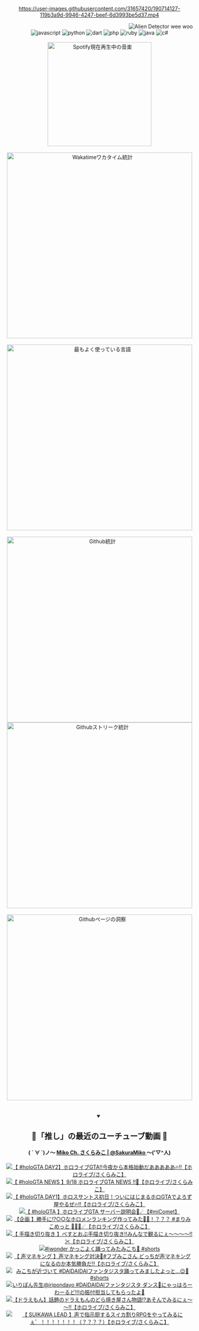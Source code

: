 <!-- START: HERO IMAGE GIF ////////// ////////// ////////// -->
<!-- <img src="@/../assets/img/gaming/ghost-of-tsushima.gif" width="100%"  alt="nellyXinwei's Hero Gif Image"/> -->
<!-- END: HERO IMAGE GIF ////////// ////////// ////////// -->

<div align="center" >  
  
<!-- START:ワンピース 第1015話「ルフィはRED ROCを使う」 -->
<https://user-images.githubusercontent.com/31657420/190714127-119b3a9d-9946-4247-beef-6d3993be5d37.mp4>
<!-- END:ワンピース 第1015話「ルフィはRED ROCを使う」 -->

<!-- START:VISITOR COUNTER -->
<div width="100%" align="right">
<img src="https://komarev.com/ghpvc/?username=nellyXinwei&label=🛸&color=grey&style=for-the-badge&labelcolor=ffffff" alt="Alien Detector wee woo"/>
</div>
<!-- END:VISITOR COUNTER -->

<!-- START: PROGRAMMING LANGUAGES -->
<!-- 色彩 Color Scheme:
#961E3A, #8A0D42, #5A0640, #4F265E, #2B355A, #3E759B, #CC4246,
#BB2649, #AD1052, #700750, #633075, #364270, #4E92C2, #FF5357
Sauce: https://www.webcreatorbox.com/inspiration/pantone-2023
-->

<img src="https://img.shields.io/badge/javascript%20-%23BB2649.svg?&style=for-the-badge&logo=javascript&logoColor=white&labelColor=961E3A" alt="javascript"/>
<img src="https://img.shields.io/badge/python%20-%23AD1052.svg?&style=for-the-badge&logo=python&logoColor=white&labelColor=8A0D42" alt="python" />
<img src="https://img.shields.io/badge/dart%20-%23700750.svg?&style=for-the-badge&logo=dart&logoColor=white&labelColor=5A0640" alt="dart"/>
<img src="https://img.shields.io/badge/php%20-%23633075.svg?&style=for-the-badge&logo=php&logoColor=white&labelColor=4F265E" alt="php"/>
<img src="https://img.shields.io/badge/ruby%20-%23364270.svg?&style=for-the-badge&logo=ruby&logoColor=white&labelColor=2B355A" alt="ruby"/>
<img src="https://img.shields.io/badge/java%20-%234E92C2.svg?&style=for-the-badge&logo=openjdk&logoColor=white&labelColor=3E759B" alt="java"/>
<img src="https://img.shields.io/badge/c%23-%23FF5357.svg?style=for-the-badge&logo=c-sharp&logoColor=white&labelColor=CC4246" alt="c#"/>  
<!-- END: PROGRAMMING LANGUAGES -->

<br>
<br>

<!-- START: MUSIC STATUS -->
  <!-- <a href="https://newojima-gsrs-20220114.vercel.app/api/now-playing?open">
    <img src="https://newojima-gsrs-20220114.vercel.app/api/now-playing" alt="Spotify現在再生中の音楽">
  </a> -->
  <img src="https://newojima-grss-20230114.vercel.app/api/spotify?border_color=transparent" alt="Spotify現在再生中の音楽" width="280px">
<!-- END: MUSIC STATUS -->

<br>
<br>

<!-- START: GITHUB STATUS -->
<!-- 色彩 Color Scheme:  #BB2649, #AD1052, #700750, #633075 -->
<img align="center" src="https://newojima-grs-20230109.vercel.app/api/wakatime?username=njtalba5127&layout=compact&langs_count=10&locale=ja&hide_title=false&title_color=fff&hide_border=true&text_color=fff&bg_color=BB2649,BB2649,633075,633075&hide=other,css,html,bash,xml,git%20config,makefile,properties,yaml,markdown,text,json,jsx" alt="Wakatimeワカタイム統計" width="500px"/>

<br>
<br>

<!-- 色彩 Color Scheme:  #633075, #364270, #4E92C2 -->
  <img align="center" src="https://newojima-grs-20230109.vercel.app/api/top-langs?username=njtalba5127&layout=compact&text_color=fff&icon_color=fff&hide_border=true&&locale=ja&hide_title=false&title_color=fff&include_all_commits=true&card_width=445&langs_count=11&hide=c%23,powershell,shaderlab,hlsl,makefile,jupyter%20notebook,python,html,css,shell,batchfile,less,liquid,hack,scss&bg_color=4F265E,633075,4E92C2" alt="最もよく使っている言語" width="500px"/>

<br>
<br>

<!-- 色彩 Color Scheme:  #4E92C2, #FF5357 -->
  <img align="center" src="https://newojima-grs-20230109.vercel.app/api?username=njtalba5127&rank_icon=github&show_icons=true&&locale=ja&title_color=fff&text_color=fff&icon_color=fff&hide_border=true&hide_title=false&count_private=true&include_all_commits=true&card_width=495&disable_animations=true&bg_color=4E92C2,4E92C2,FF5357" alt="Github統計" width="500px"/>

<br>

<img align="center" src="https://streak-stats.demolab.com?user=njtalba5127&theme=dark&hide_border=true&locale=ja&ring=BB2649&stroke=222222&background=151515&sideLabels=BB2649&currStreakLabel=ffffff&border=BB2649&fire=FF5357&currStreakNum=ffffff&sideNums=FF5357&dates=ffffff" alt="Githubストリーク統計" width="500px"/>

<br>
<br>

  <img align="center" width="500px" src="@/../assets/img/page-insights.svg" alt="Githubページの洞察"/>
  
</div>
<!-- END: GITHUB STATUS -->

<br>
<br>

<div align="center">
<details open>
  <summary>

  </summary>

  <h2 align="center">🌸「推し」の最近のユーチューブ動画 🌸</h2>
  <h4>
  ( ´ ∀ `)ノ～ 
  <a href="https://www.youtube.com/@SakuraMiko">Miko Ch. さくらみこ | @SakuraMiko
  </a>
   ～('▽^人)
  </h4>

  <!-- BEGIN YOUTUBE-CARDS -->
<a href="https://www.youtube.com/watch?v=4UI7LRkVVBY"><img src="https://ytcards.demolab.com/?id=4UI7LRkVVBY&title=%E3%80%90+%23holoGTA+DAY2%E3%80%91%E3%83%9B%E3%83%AD%E3%83%A9%E3%82%A4%E3%83%96GTA%E2%80%BC%E4%BB%8A%E5%A4%9C%E3%81%8B%E3%82%89%E6%9C%AC%E6%A0%BC%E5%A7%8B%E5%8B%95%E3%81%A0%E3%81%82%E3%81%82%E3%81%82%E3%81%82%E3%81%82%F0%9F%94%A5%E2%80%BC%E3%80%90%E3%83%9B%E3%83%AD%E3%83%A9%E3%82%A4%E3%83%96%2F%E3%81%95%E3%81%8F%E3%82%89%E3%81%BF%E3%81%93%E3%80%91&lang=ja&timestamp=1726636546&background_color=%230d1117&title_color=%23ffffff&stats_color=%23dedede&max_title_lines=1&width=187&border_radius=5&duration=0" alt="【 #holoGTA DAY2】ホロライブGTA‼今夜から本格始動だあああああ🔥‼【ホロライブ/さくらみこ】" title="【 #holoGTA DAY2】ホロライブGTA‼今夜から本格始動だあああああ🔥‼【ホロライブ/さくらみこ】"></a>
<a href="https://www.youtube.com/watch?v=WFBEV--jKQ8"><img src="https://ytcards.demolab.com/?id=WFBEV--jKQ8&title=%E3%80%90+%23holoGTA+NEWS+%E3%80%919%2F18++%E3%83%9B%E3%83%AD%E3%83%A9%E3%82%A4%E3%83%96GTA+NEWS+%E2%80%BC%F0%9F%9A%A8%E3%80%90%E3%83%9B%E3%83%AD%E3%83%A9%E3%82%A4%E3%83%96%2F%E3%81%95%E3%81%8F%E3%82%89%E3%81%BF%E3%81%93%E3%80%91&lang=ja&timestamp=1726653667&background_color=%230d1117&title_color=%23ffffff&stats_color=%23dedede&max_title_lines=1&width=187&border_radius=5&duration=3235" alt="【 #holoGTA NEWS 】9/18  ホロライブGTA NEWS ‼🚨【ホロライブ/さくらみこ】" title="【 #holoGTA NEWS 】9/18  ホロライブGTA NEWS ‼🚨【ホロライブ/さくらみこ】"></a>
<a href="https://www.youtube.com/watch?v=_iIkx3LHkM8"><img src="https://ytcards.demolab.com/?id=_iIkx3LHkM8&title=%E3%80%90+%23holoGTA+DAY1%E3%80%91%E3%83%9B%E3%83%AD%E3%82%B9%E3%82%B5%E3%83%B3%E3%83%88%E3%82%B9%E5%88%9D%E6%97%A5%EF%BC%81%E3%81%A4%E3%81%84%E3%81%AB%E3%81%AF%E3%81%98%E3%81%BE%E3%82%8B%E3%83%9B%E3%83%ADGTA%E3%81%A7%E3%82%88%E3%82%8D%E3%81%9A%E5%B1%8B%E3%82%84%E3%82%8B%E3%81%9C%F0%9F%94%A5%E2%80%BC%E3%80%90%E3%83%9B%E3%83%AD%E3%83%A9%E3%82%A4%E3%83%96%2F%E3%81%95%E3%81%8F%E3%82%89%E3%81%BF%E3%81%93%E3%80%91&lang=ja&timestamp=1726590571&background_color=%230d1117&title_color=%23ffffff&stats_color=%23dedede&max_title_lines=1&width=187&border_radius=5&duration=22791" alt="【 #holoGTA DAY1】ホロスサントス初日！ついにはじまるホロGTAでよろず屋やるぜ🔥‼【ホロライブ/さくらみこ】" title="【 #holoGTA DAY1】ホロスサントス初日！ついにはじまるホロGTAでよろず屋やるぜ🔥‼【ホロライブ/さくらみこ】"></a>
<a href="https://www.youtube.com/watch?v=UJXn_kfNfWk"><img src="https://ytcards.demolab.com/?id=UJXn_kfNfWk&title=%E3%80%90+%23holoGTA+%E3%80%91%E3%83%9B%E3%83%AD%E3%83%A9%E3%82%A4%E3%83%96GTA+%E3%82%B5%E3%83%BC%E3%83%90%E3%83%BC%E8%AA%AC%E6%98%8E%E4%BC%9A%F0%9F%8C%B8%E2%98%84%E3%80%90%23miComet%E3%80%91&lang=ja&timestamp=1726401844&background_color=%230d1117&title_color=%23ffffff&stats_color=%23dedede&max_title_lines=1&width=187&border_radius=5&duration=3329" alt="【 #holoGTA 】ホロライブGTA サーバー説明会🌸☄【#miComet】" title="【 #holoGTA 】ホロライブGTA サーバー説明会🌸☄【#miComet】"></a>
<a href="https://www.youtube.com/watch?v=bikftGrxiBU"><img src="https://ytcards.demolab.com/?id=bikftGrxiBU&title=%E3%80%90%E4%BC%81%E7%94%BB+%E3%80%91%E5%8B%9D%E6%89%8B%E3%81%AB%E2%81%89%E2%97%8B%E2%97%8B%E3%81%AA%E3%83%9B%E3%83%AD%E3%83%A1%E3%83%B3%E3%83%A9%E3%83%B3%E3%82%AD%E3%83%B3%E3%82%B0%E4%BD%9C%E3%81%A3%E3%81%A6%E3%81%BF%E3%81%9F%F0%9F%A4%94%F0%9F%91%91%EF%BC%81%EF%BC%9F%EF%BC%9F%EF%BC%9F+%23%E3%81%BE%E3%82%8A%E3%81%BF%E3%81%93%E3%82%81%E3%81%A3%E3%81%A8+%F0%9F%8F%B4%E2%80%8D%E2%98%A0%EF%B8%8F%F0%9F%8C%B8%E2%98%84%E3%80%90%E3%83%9B%E3%83%AD%E3%83%A9%E3%82%A4%E3%83%96%2F%E3%81%95%E3%81%8F%E3%82%89%E3%81%BF%E3%81%93%E3%80%91&lang=ja&timestamp=1726318771&background_color=%230d1117&title_color=%23ffffff&stats_color=%23dedede&max_title_lines=1&width=187&border_radius=5&duration=5033" alt="【企画 】勝手に⁉○○なホロメンランキング作ってみた🤔👑！？？？ #まりみこめっと 🏴‍☠️🌸☄【ホロライブ/さくらみこ】" title="【企画 】勝手に⁉○○なホロメンランキング作ってみた🤔👑！？？？ #まりみこめっと 🏴‍☠️🌸☄【ホロライブ/さくらみこ】"></a>
<a href="https://www.youtube.com/watch?v=LvByh2_lLKc"><img src="https://ytcards.demolab.com/?id=LvByh2_lLKc&title=%E3%80%90+%E6%89%8B%E6%8F%8F%E3%81%8D%E5%88%87%E3%82%8A%E6%8A%9C%E3%81%8D+%E3%80%91%E3%81%B9%E3%81%99%E3%81%A8%E3%81%8A%E3%81%B6%E6%89%8B%E6%8F%8F%E3%81%8D%E5%88%87%E3%82%8A%E6%8A%9C%E3%81%8D%E2%80%BC%E3%81%BF%E3%82%93%E3%81%AA%E3%81%A7%E8%A6%B3%E3%82%8B%E3%81%AB%E3%81%87%EF%BD%9E%EF%BD%9E%EF%BD%9E%EF%BD%9E%E2%80%BC%E2%9C%82%E3%80%90%E3%83%9B%E3%83%AD%E3%83%A9%E3%82%A4%E3%83%96%2F%E3%81%95%E3%81%8F%E3%82%89%E3%81%BF%E3%81%93%E3%80%91&lang=ja&timestamp=1726236422&background_color=%230d1117&title_color=%23ffffff&stats_color=%23dedede&max_title_lines=1&width=187&border_radius=5&duration=3531" alt="【 手描き切り抜き 】べすとおぶ手描き切り抜き‼みんなで観るにぇ～～～～‼✂【ホロライブ/さくらみこ】" title="【 手描き切り抜き 】べすとおぶ手描き切り抜き‼みんなで観るにぇ～～～～‼✂【ホロライブ/さくらみこ】"></a>
<a href="https://www.youtube.com/watch?v=OPxk8VsVP1o"><img src="https://ytcards.demolab.com/?id=OPxk8VsVP1o&title=%23iwonder+%E3%81%8B%E3%81%A3%E3%81%93%E3%82%88%E3%81%8F%E8%B8%8A%E3%81%A3%E3%81%A6%E3%81%BF%E3%81%9F%E3%81%BF%E3%81%93%E3%81%A1%F0%9F%8C%B8+%23shorts&lang=ja&timestamp=1726196421&background_color=%230d1117&title_color=%23ffffff&stats_color=%23dedede&max_title_lines=1&width=187&border_radius=5&duration=15" alt="#iwonder かっこよく踊ってみたみこち🌸 #shorts" title="#iwonder かっこよく踊ってみたみこち🌸 #shorts"></a>
<a href="https://www.youtube.com/watch?v=S1gq8BPM-mI"><img src="https://ytcards.demolab.com/?id=S1gq8BPM-mI&title=%E3%80%90+%E5%A3%B0%E3%83%9E%E3%83%8D%E3%82%AD%E3%83%B3%E3%82%B0+%E3%80%91%E5%A3%B0%E3%83%9E%E3%83%8D%E3%82%AD%E3%83%B3%E3%82%B0%E5%AF%BE%E6%B1%BA%F0%9F%91%91%23%E3%83%95%E3%83%96%E3%81%BF%E3%81%93%E3%81%95%E3%82%93+%E3%81%A9%E3%81%A3%E3%81%A1%E3%81%8C%E5%A3%B0%E3%83%9E%E3%83%8D%E3%82%AD%E3%83%B3%E3%82%B0%E3%81%AB%E3%81%AA%E3%82%8B%E3%81%AE%E3%81%8B%E6%9C%AC%E6%B0%97%E5%8B%9D%E8%B2%A0%E3%81%A0%E2%80%BC%E3%80%90%E3%83%9B%E3%83%AD%E3%83%A9%E3%82%A4%E3%83%96%2F%E3%81%95%E3%81%8F%E3%82%89%E3%81%BF%E3%81%93%E3%80%91&lang=ja&timestamp=1726147735&background_color=%230d1117&title_color=%23ffffff&stats_color=%23dedede&max_title_lines=1&width=187&border_radius=5&duration=4735" alt="【 声マネキング 】声マネキング対決👑#フブみこさん どっちが声マネキングになるのか本気勝負だ‼【ホロライブ/さくらみこ】" title="【 声マネキング 】声マネキング対決👑#フブみこさん どっちが声マネキングになるのか本気勝負だ‼【ホロライブ/さくらみこ】"></a>
<a href="https://www.youtube.com/watch?v=hM4hwHHuZ_k"><img src="https://ytcards.demolab.com/?id=hM4hwHHuZ_k&title=%E3%81%BF%E3%81%93%E3%81%A1%E3%81%8C%E8%BF%91%E3%81%A5%E3%81%84%E3%81%A6+%23DAIDAIDAI%E3%83%95%E3%82%A1%E3%83%B3%E3%82%BF%E3%82%B8%E3%82%B9%E3%82%BF%E8%B8%8A%E3%81%A3%E3%81%A6%E3%81%BF%E3%81%BE%E3%81%97%E3%81%9F%E3%82%88%E3%81%A3%E3%81%A8%E2%80%A6%F0%9F%98%89%F0%9F%8C%B8%23shorts&lang=ja&timestamp=1726122611&background_color=%230d1117&title_color=%23ffffff&stats_color=%23dedede&max_title_lines=1&width=187&border_radius=5&duration=39" alt="みこちが近づいて #DAIDAIDAIファンタジスタ踊ってみましたよっと…😉🌸#shorts" title="みこちが近づいて #DAIDAIDAIファンタジスタ踊ってみましたよっと…😉🌸#shorts"></a>
<a href="https://www.youtube.com/watch?v=gIvnTtP08yQ"><img src="https://ytcards.demolab.com/?id=gIvnTtP08yQ&title=%E3%81%84%E3%82%8A%E3%81%BD%E3%82%93%E5%85%88%E7%94%9F%40iripondayo+%23DAIDAIDAI%E3%83%95%E3%82%A1%E3%83%B3%E3%82%BF%E3%82%B8%E3%82%B9%E3%82%BF+%E3%83%80%E3%83%B3%E3%82%B9%F0%9F%92%83%E3%81%AB%E3%82%83%E3%81%A3%E3%81%AF%E3%82%8D%E3%83%BC%E3%82%8F%E3%83%BC%E3%82%8B%E3%81%A9%21%21%21%E3%81%AE%E6%8C%AF%E4%BB%98%E6%8B%85%E5%BD%93%E3%81%97%E3%81%A6%E3%82%82%E3%82%89%E3%81%A3%E3%81%9F%E3%82%88%F0%9F%99%8C&lang=ja&timestamp=1726052447&background_color=%230d1117&title_color=%23ffffff&stats_color=%23dedede&max_title_lines=1&width=187&border_radius=5&duration=19" alt="いりぽん先生@iripondayo #DAIDAIDAIファンタジスタ ダンス💃にゃっはろーわーるど!!!の振付担当してもらったよ🙌" title="いりぽん先生@iripondayo #DAIDAIDAIファンタジスタ ダンス💃にゃっはろーわーるど!!!の振付担当してもらったよ🙌"></a>
<a href="https://www.youtube.com/watch?v=QdYqyZHRL28"><img src="https://ytcards.demolab.com/?id=QdYqyZHRL28&title=%E3%80%90%E3%83%89%E3%83%A9%E3%81%88%E3%82%82%E3%82%93%E3%80%91%E8%A9%B1%E9%A1%8C%E3%81%AE%E3%83%89%E3%83%A9%E3%81%88%E3%82%82%E3%82%93%E3%81%AE%E3%81%A9%E3%82%89%E7%84%BC%E3%81%8D%E5%B1%8B%E3%81%95%E3%82%93%E7%89%A9%E8%AA%9E%E2%81%89%E3%81%82%E3%81%9D%E3%82%93%E3%81%A7%E3%81%BF%E3%82%8B%E3%81%AB%E3%81%87%EF%BD%9E%EF%BD%9E%E2%80%BC%E3%80%90%E3%83%9B%E3%83%AD%E3%83%A9%E3%82%A4%E3%83%96%2F%E3%81%95%E3%81%8F%E3%82%89%E3%81%BF%E3%81%93%E3%80%91&lang=ja&timestamp=1725980835&background_color=%230d1117&title_color=%23ffffff&stats_color=%23dedede&max_title_lines=1&width=187&border_radius=5&duration=10489" alt="【ドラえもん】話題のドラえもんのどら焼き屋さん物語⁉あそんでみるにぇ～～‼【ホロライブ/さくらみこ】" title="【ドラえもん】話題のドラえもんのどら焼き屋さん物語⁉あそんでみるにぇ～～‼【ホロライブ/さくらみこ】"></a>
<a href="https://www.youtube.com/watch?v=7VMEkwmuq2w"><img src="https://ytcards.demolab.com/?id=7VMEkwmuq2w&title=%E3%80%90+SUIKAWA+LEAD++%E3%80%91%E5%A3%B0%E3%81%A7%E6%8C%87%E7%A4%BA%E5%8E%A8%E3%81%99%E3%82%8B%E3%82%B9%E3%82%A4%E3%82%AB%E5%89%B2%E3%82%8ARPG%E3%82%92%E3%82%84%E3%81%A3%E3%81%A6%E3%81%BF%E3%82%8B%E3%81%AB%E3%81%87%E3%82%9B%EF%BC%81%EF%BC%81%EF%BC%81%EF%BC%81%EF%BC%81%EF%BC%81%EF%BC%81%EF%BC%88%EF%BC%9F%EF%BC%9F%EF%BC%9F%EF%BC%9F%EF%BC%89%E3%80%90%E3%83%9B%E3%83%AD%E3%83%A9%E3%82%A4%E3%83%96%2F%E3%81%95%E3%81%8F%E3%82%89%E3%81%BF%E3%81%93%E3%80%91&lang=ja&timestamp=1725893468&background_color=%230d1117&title_color=%23ffffff&stats_color=%23dedede&max_title_lines=1&width=187&border_radius=5&duration=9075" alt="【 SUIKAWA LEAD  】声で指示厨するスイカ割りRPGをやってみるにぇ゛！！！！！！！（？？？？）【ホロライブ/さくらみこ】" title="【 SUIKAWA LEAD  】声で指示厨するスイカ割りRPGをやってみるにぇ゛！！！！！！！（？？？？）【ホロライブ/さくらみこ】"></a>
<!-- END YOUTUBE-CARDS -->

</div>
  
</details>
